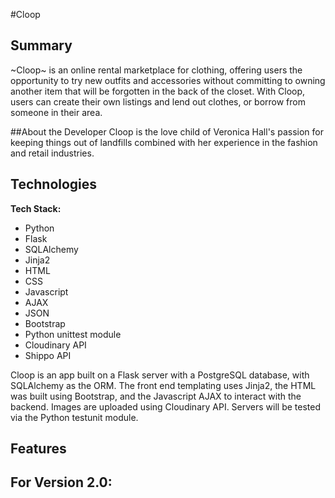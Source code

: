#Cloop

## Summary 
~Cloop~ is an online rental marketplace for clothing, offering users the opportunity to try new outfits and accessories without committing to owning another item that will be forgotten in the back of the closet. With Cloop, users can create their own listings and lend out clothes, or borrow from someone in their area. 

##About the Developer 
Cloop is the love child of Veronica Hall's passion for keeping things out of landfills combined with her experience in the fashion and retail industries. 

## Technologies

**Tech Stack:**

- Python
- Flask
- SQLAlchemy
- Jinja2
- HTML
- CSS
- Javascript
- AJAX
- JSON
- Bootstrap
- Python unittest module
- Cloudinary API
- Shippo API

Cloop is an app built on a Flask server with a PostgreSQL database, with SQLAlchemy as the ORM. The front end templating uses Jinja2, the HTML was built using Bootstrap, and the Javascript AJAX to interact with the backend. Images are uploaded using Cloudinary API. Servers will be tested via the Python testunit module. 

## Features
## For Version 2.0:
